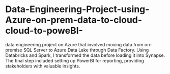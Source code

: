 # Data-Engineering-Project-using-Azure-on-prem-data-to-cloud-cloud-to-poweBI-
 data engineering project on Azure that involved moving data from on-premise SQL Server to Azure Data Lake through Data Factory. Using Databricks and Spark, I transformed the data before loading it into Synapse. The final step included setting up PowerBI for reporting, providing stakeholders with valuable insights.
